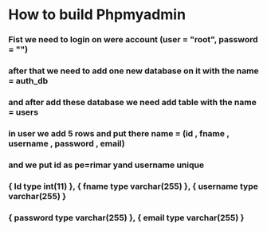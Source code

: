 # How to build Phpmyadmin
 
 
### Fist we need to login on were account (user = "root", password = "")
### after that we need to add one new database on it with the name = auth_db
### and after add these database we need add table with the name = users 
### in user we add 5 rows and put there name = (id , fname , username , password , email)
### and we put id as pe=rimar yand username unique 
### { Id type int(11) },  { fname type varchar(255) }, { username type varchar(255) }
### { password type varchar(255) }, { email type varchar(255) }
